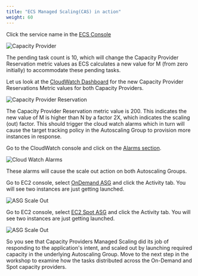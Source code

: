 ```yaml
---
title: "ECS Managed Scaling(CAS) in action"
weight: 60
---
```


Click the service name in the [ECS Console](https://console.aws.amazon.com/ecs/home?#/clusters/EcsSpotWorkshop/services/ec2-service-split/details) 

![Capacity Provider](/images/ecs-spot-capacity-providers/CP4.png) 

The pending task count is 10, which will change the Capacity Provider Reservation metric values as ECS calculates a new value for M (from zero initially) to accommodate these pending tasks.
 
 Let us look at the [CloudWatch Dashboard](https://console.aws.amazon.com/cloudwatch/home?#dashboards:name=EcsSpotWorkshop) 
 for the new Capacity Provider Reservations Metric values for both Capacity Providers.


![Capacity Provider Reservation](/images/ecs-spot-capacity-providers/cp5.png) 

The Capacity Provider Reservation metric value is 200. This indicates the new value of M is higher than N by a factor 2X, which indicates the scaling (out) factor. This should trigger the cloud watch alarms which in turn will cause the target tracking policy in the Autoscaling Group to provision more instances in response. 

Go to the CloudWatch console and click on the [Alarms section](https://console.aws.amazon.com/cloudwatch/home?#alarmsV2:!alarmStateFilter=ALARM).

![Cloud Watch Alarms](/images/ecs-spot-capacity-providers/cp6.png)

These alarms will cause the scale out action on both Autoscaling Groups. 

Go to EC2 console, select [OnDemand ASG](https://console.aws.amazon.com/ec2autoscaling/home?#/details/EcsSpotWorkshop-ASG-OD?view=activity) and click the Activity tab. You will see two instances are just getting launched.

![ASG Scale Out](/images/ecs-spot-capacity-providers/ecs_asg_od_scale_out.png)


Go to EC2 console, select [EC2 Spot ASG](https://console.aws.amazon.com/ec2autoscaling/home?#/details/EcsSpotWorkshop-ASG-SPOT?view=activity) and click the Activity tab. You will see two instances are just getting launched.

![ASG Scale Out](/images/ecs-spot-capacity-providers/ecs_asg_spot_scale_out.png)


So you see that Capacity Providers Managed Scaling did its job of responding to the application's intent, and scaled out by launching required capacity in the underlying Autoscaling Group. Move to the next step in the workshop to examine how the tasks distributed across the On-Demand and Spot capacity providers. 